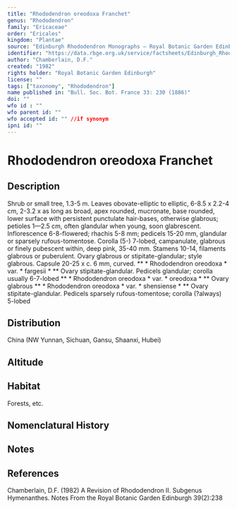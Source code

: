```yaml
---
title: "Rhododendron oreodoxa Franchet"
genus: "Rhododendron"
family: "Ericaceae"
order: "Ericales"
kingdom: "Plantae"
source: "Edinburgh Rhododendron Monographs – Royal Botanic Garden Edinburgh"
identifier: "https://data.rbge.org.uk/service/factsheets/Edinburgh_Rhododendron_Monographs.xhtml"
author: "Chamberlain, D.F."
created: "1982"
rights holder: "Royal Botanic Garden Edinburgh"
license: ""
tags: ["taxonomy", "Rhododendron"]
name published in: "Bull. Soc. Bot. France 33: 230 (1886)"
doi: ""
wfo id : ""
wfo parent id: ""
wfo accepted id: "" //if synonym                      
ipni id: ""
---
```


                       

# Rhododendron oreodoxa Franchet

## Description
Shrub or small tree, 1.3-5 m. Leaves obovate-elliptic to elliptic, 6-8.5 x 2.2-4 cm, 2-3.2 x as long as broad, apex rounded, mucronate, base rounded, lower surface with persistent punctulate hair-bases, otherwise glabrous; petioles 1—2.5 cm, often glandular when young, soon glabrescent. Inflorescence 6-8-flowered; rhachis 5-8 mm; pedicels 15-20 mm, glandular or sparsely rufous-tomentose. Corolla (5-) 7-lobed, campanulate, glabrous or finely pubescent within, deep pink, 35-40 mm. Stamens 10-14, filaments glabrous or puberulent. Ovary glabrous or stipitate-glandular; style glabrous. Capsule 20-25 x c. 6 mm, curved. ** * Rhododendron oreodoxa * var. * fargesii * ** Ovary stipitate-glandular. Pedicels glandular; corolla usually 6-7-lobed ** * Rhododendron oreodoxa * var. * oreodoxa * ** Ovary glabrous ** * Rhododendron oreodoxa * var. * shensiense * ** Ovary stipitate-glandular. Pedicels sparsely rufous-tomentose; corolla (?always) 5-lobed

## Distribution
China (NW Yunnan, Sichuan, Gansu, Shaanxi, Hubei)

## Altitude


## Habitat
Forests, etc.

## Nomenclatural History

                       
## Notes


## References

Chamberlain, D.F. (1982) A Revision of Rhododendron II. Subgenus Hymenanthes. Notes From the Royal Botanic Garden Edinburgh 39(2):238
